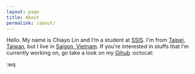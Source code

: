 ```yaml
---
layout: page
title: About
permalink: /about/
---
```


Hello. My name is Chiayo Lin and I’m a student at [SSIS][1]. I'm from [Taipei, 
Taiwan][t], but I live in [Saigon, Vietnam][s]. If you’re interested in stuffs that I’m 
currently working on, go take a look on my [Gihub][2] :octocat:

[1]: http://www.ssis.edu.vn/
[t]: https://goo.gl/maps/oGDrf
[s]: https://goo.gl/maps/Skp06
[2]: https://github.com/chiayolin/

:wq
